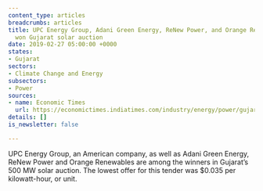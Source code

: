 ```yaml
---
content_type: articles
breadcrumbs: articles
title: UPC Energy Group, Adani Green Energy, ReNew Power, and Orange Renewables have
  won Gujarat solar auction
date: 2019-02-27 05:00:00 +0000
states:
- Gujarat
sectors:
- Climate Change and Energy
subsectors:
- Power
sources:
- name: Economic Times
  url: https://economictimes.indiatimes.com/industry/energy/power/gujarat-solar-auction-upc-energy-group-adani-green-energy-renew-power-winners/articleshow/68070339.cms
details: []
is_newsletter: false

---
```

UPC Energy Group, an American company, as well as Adani Green Energy, ReNew Power and Orange Renewables are among the winners in Gujarat’s 500 MW solar auction. The lowest offer for this tender was $0.035 per kilowatt-hour, or unit.
